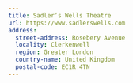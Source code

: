 ```yaml
---
title: Sadler’s Wells Theatre
url: https://www.sadlerswells.com
address:
  street-address: Rosebery Avenue
  locality: Clerkenwell
  region: Greater London
  country-name: United Kingdom
  postal-code: EC1R 4TN
---
```

